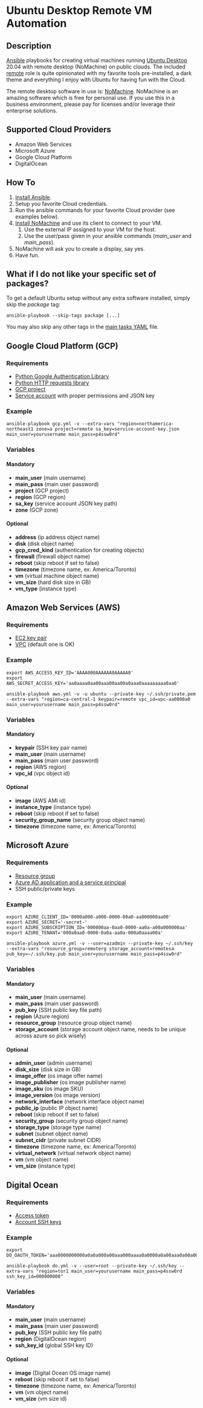 # Ubuntu Desktop Remote VM Automation

## Description

[Ansible](https://www.ansible.com/) playbooks for creating virtual machines running
[Ubuntu Desktop](https://ubuntu.com/download/desktop) 20.04 with remote desktop (NoMachine) on public clouds.
The included [remote](roles/remote/tasks/main.yml) role is quite opinionated with my favorite tools pre-installed,
a dark theme and everything I enjoy with Ubuntu for having fun with the Cloud.

The remote desktop software in use is: [NoMachine](https://www.nomachine.com/). NoMachine is an amazing
software which is free for personal use.
If you use this in a business environment, please pay for licenses and/or leverage their enterprise solutions. 

## Supported Cloud Providers

- Amazon Web Services
- Microsoft Azure
- Google Cloud Platform
- DigitalOcean

## How To

1. [Install Ansible](https://docs.ansible.com/ansible/latest/installation_guide/intro_installation.html).
2. Setup you favorite Cloud credentials.
3. Run the ansible commands for your favorite Cloud provider (see examples below).
4. [Install NoMachine](https://www.nomachine.com/download) and use its client to connect to your VM.
    1. Use the external IP assigned to your VM for the host.
    2. Use the user/pass given in your ansible commands (_main_user_ and _main_pass_).
5. NoMachine will ask you to create a display, say yes.
6. Have fun.

## What if I do not like your specific set of packages?

To get a default Ubuntu setup without any extra software installed, simply skip the _package_ tag:
```
ansible-playbook --skip-tags package [...]
```

You may also skip any other tags in the [main tasks YAML](roles/remote/tasks/main.yml) file. 

## Google Cloud Platform (GCP)

### Requirements

- [Python Google Authentication Library](https://pypi.org/project/google-auth/)
- [Python HTTP requests library](https://pypi.org/project/requests/)
- [GCP project](https://cloud.google.com/resource-manager/docs/creating-managing-projects)
- [Service account](https://cloud.google.com/iam/docs/creating-managing-service-accounts) with proper permissions and JSON key 

### Example
```
ansible-playbook gcp.yml -v --extra-vars "region=northamerica-northeast1 zone=a project=remote sa_key=service-account-key.json main_user=yourusername main_pass=p4ssw0rd"
```

### Variables

#### Mandatory

- **main_user** (main username)
- **main_pass** (main user password)
- **project** (GCP project)
- **region** (GCP region) 
- **sa_key** (service account JSON key path)
- **zone** (GCP zone)

#### Optional

- **address** (ip address object name)
- **disk** (disk object name)
- **gcp_cred_kind** (authentication for creating objects)
- **firewall** (firewall object name)
- **reboot** (skip reboot if set to false)  
- **timezone** (timezone name, ex: America/Toronto)  
- **vm** (virtual machine object name)
- **vm_size** (hard disk size in GB)
- **vm_type** (instance type)

## Amazon Web Services (AWS)

### Requirements

- [EC2 key pair](https://docs.aws.amazon.com/AWSEC2/latest/UserGuide/ec2-key-pairs.html#prepare-key-pair)
- [VPC](https://docs.aws.amazon.com/vpc/latest/userguide/default-vpc.html) (default one is OK)

### Example
```
export AWS_ACCESS_KEY_ID='AAAA000AAAAAA0AAAAA0'
export AWS_SECRET_ACCESS_KEY='aa0aaaa0aa00aaa00aa00a0aaa0aaaaaaaaa0aa0'

ansible-playbook aws.yml -v -u ubuntu --private-key ~/.ssh/private.pem --extra-vars "region=ca-central-1 keypair=remote vpc_id=vpc-aa0000a0 main_user=yourusername main_pass=p4ssw0rd"
```

### Variables

#### Mandatory

- **keypair** (SSH key pair name)
- **main_user** (main username)
- **main_pass** (main user password)
- **region** (AWS region)
- **vpc_id** (vpc object id)


#### Optional

- **image** (AWS AMI id)
- **instance_type** (instance type)
- **reboot** (skip reboot if set to false)
- **security_group_name** (security group object name)
- **timezone** (timezone name, ex: America/Toronto)

## Microsoft Azure

### Requirements

- [Resource group](https://docs.microsoft.com/en-us/azure/azure-resource-manager/management/manage-resource-groups-portal#create-resource-groups)
- [Azure AD application and a service principal](https://docs.microsoft.com/en-us/azure/active-directory/develop/howto-create-service-principal-portal#register-an-application-with-azure-ad-and-create-a-service-principal)
- SSH public/private keys

### Example
```
export AZURE_CLIENT_ID='0000a000-a000-0000-00a0-aa000000aa00'
export AZURE_SECRET='-secret-'
export AZURE_SUBSCRIPTION_ID='000000aa-0aa0-0000-aa0a-a00a000000aa'
export AZURE_TENANT='000a0aa0-0000-0a0a-aa0a-000a0aaaa00a'

ansible-playbook azure.yml -v --user=azadmin --private-key ~/.ssh/key --extra-vars "resource_group=remoterg storage_account=remotesa pub_key=~/.ssh/key.pub main_user=yourusername main_pass=p4ssw0rd"
```

### Variables

#### Mandatory

- **main_user** (main username)
- **main_pass** (main user password)
- **pub_key** (SSH public key file path)
- **region** (Azure region)
- **resource_group** (resource group object name)
- **storage_account** (storage account object name, needs to be unique across azure so pick wisely)

#### Optional

- **admin_user** (admin username)
- **disk_size** (disk size in GB)
- **image_offer** (os image offer name)
- **image_publisher** (os image publisher name)
- **image_sku** (os image SKU)
- **image_version** (os image version)
- **network_interface** (network interface object name)
- **public_ip** (public IP object name)
- **reboot** (skip reboot if set to false)  
- **security_group** (security group object name)
- **storage_type** (storage type name)
- **subnet** (subnet object name)
- **subnet_cidr** (private subnet CIDR)
- **timezone** (timezone name, ex: America/Toronto)
- **virtual_network** (virtual network object name)
- **vm** (vm object name)
- **vm_size** (instance type)


## Digital Ocean

### Requirements

- [Access token](https://www.digitalocean.com/docs/apis-clis/api/create-personal-access-token/)
- [Account SSH keys](https://www.digitalocean.com/docs/droplets/how-to/add-ssh-keys/to-account/)


### Example
```
export DO_OAUTH_TOKEN='aaa0000000000a0a0a000a00aaa000aaaa0a0000a0a00aaa0a00a0000a000aaa'

ansible-playbook do.yml -v --user=root --private-key ~/.ssh/key --extra-vars "region=tor1 main_user=yourusername main_pass=p4ssw0rd ssh_key_id=000000000"
```

### Variables

#### Mandatory

- **main_user** (main username)
- **main_pass** (main user password)
- **pub_key** (SSH public key file path)
- **region** (DigitalOcean region)
- **ssh_key_id** (global SSH key ID)

#### Optional

- **image** (Digital Ocean OS image name)
- **reboot** (skip reboot if set to false)  
- **timezone** (timezone name, ex: America/Toronto)
- **vm** (vm object name)
- **vm_size** (vm size id)

